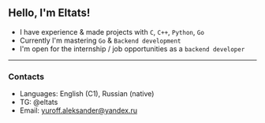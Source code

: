 ## Hello, I'm Eltats! 
- I have experience & made projects with `C`, `C++`, `Python`, `Go`
- Currently I'm mastering `Go` & `Backend development`
- I'm open for the internship / job opportunities as a `backend developer`
---
### Contacts
- Languages: English (C1), Russian (native)
- TG: @eltats
- Email: yuroff.aleksander@yandex.ru
